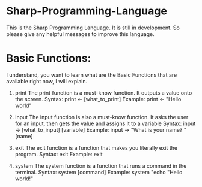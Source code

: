 # Sharp-Programming-Language
This is the Sharp Programming Language. It is still in development. So please give any helpful messages to improve this language.

# Basic Functions:
I understand, you want to learn what are the Basic Functions that are available right now, I will explain.

1. print
  The print function is a must-know function. It outputs a value onto the screen.
  Syntax:
  print <- [what_to_print]
  Example:
  print <- "Hello world"

2. input
  The input function is also a must-know function. It asks the user for an input, then gets the value and assigns it to a variable
  Syntax:
  input -> [what_to_input] [variable]
  Example:
  input -> "What is your name? " [name]
3. exit
  The exit function is a function that makes you literally exit the program.
  Syntax:
  exit
  Example:
  exit
4. system
  The system function is a function that runs a command in the terminal.
  Syntax:
  system [command]
  Example:
  system "echo \"Hello world!\"
